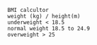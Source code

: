     BMI calcultor
    weight (kg) / height(m)
    underweight < 18.5
    normal weight 18.5 to 24.9
    overweight > 25
